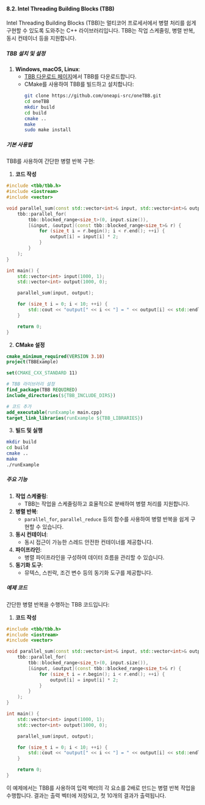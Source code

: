 #### 8.2. Intel Threading Building Blocks (TBB)

Intel Threading Building Blocks (TBB)는 멀티코어 프로세서에서 병렬 처리를 쉽게 구현할 수 있도록 도와주는 C++ 라이브러리입니다. TBB는 작업 스케줄링, 병렬 반복, 동시 컨테이너 등을 지원합니다.

##### TBB 설치 및 설정

1. **Windows, macOS, Linux**:
   - [TBB 다운로드 페이지](https://github.com/oneapi-src/oneTBB/releases)에서 TBB를 다운로드합니다.
   - CMake를 사용하여 TBB를 빌드하고 설치합니다:
     ```bash
     git clone https://github.com/oneapi-src/oneTBB.git
     cd oneTBB
     mkdir build
     cd build
     cmake ..
     make
     sudo make install
     ```

##### 기본 사용법

TBB를 사용하여 간단한 병렬 반복 구현:

1. **코드 작성**

```cpp
#include <tbb/tbb.h>
#include <iostream>
#include <vector>

void parallel_sum(const std::vector<int>& input, std::vector<int>& output) {
    tbb::parallel_for(
        tbb::blocked_range<size_t>(0, input.size()),
        [&input, &output](const tbb::blocked_range<size_t>& r) {
            for (size_t i = r.begin(); i < r.end(); ++i) {
                output[i] = input[i] * 2;
            }
        }
    );
}

int main() {
    std::vector<int> input(1000, 1);
    std::vector<int> output(1000, 0);

    parallel_sum(input, output);

    for (size_t i = 0; i < 10; ++i) {
        std::cout << "output[" << i << "] = " << output[i] << std::endl;
    }

    return 0;
}
```

2. **CMake 설정**

```cmake
cmake_minimum_required(VERSION 3.10)
project(TBBExample)

set(CMAKE_CXX_STANDARD 11)

# TBB 라이브러리 설정
find_package(TBB REQUIRED)
include_directories(${TBB_INCLUDE_DIRS})

# 코드 추가
add_executable(runExample main.cpp)
target_link_libraries(runExample ${TBB_LIBRARIES})
```

3. **빌드 및 실행**

```bash
mkdir build
cd build
cmake ..
make
./runExample
```

##### 주요 기능

1. **작업 스케줄링**:
   - TBB는 작업을 스케줄링하고 효율적으로 분배하여 병렬 처리를 지원합니다.
2. **병렬 반복**:
   - `parallel_for`, `parallel_reduce` 등의 함수를 사용하여 병렬 반복을 쉽게 구현할 수 있습니다.
3. **동시 컨테이너**:
   - 동시 접근이 가능한 스레드 안전한 컨테이너를 제공합니다.
4. **파이프라인**:
   - 병렬 파이프라인을 구성하여 데이터 흐름을 관리할 수 있습니다.
5. **동기화 도구**:
   - 뮤텍스, 스핀락, 조건 변수 등의 동기화 도구를 제공합니다.

##### 예제 코드

간단한 병렬 반복을 수행하는 TBB 코드입니다:

1. **코드 작성**

```cpp
#include <tbb/tbb.h>
#include <iostream>
#include <vector>

void parallel_sum(const std::vector<int>& input, std::vector<int>& output) {
    tbb::parallel_for(
        tbb::blocked_range<size_t>(0, input.size()),
        [&input, &output](const tbb::blocked_range<size_t>& r) {
            for (size_t i = r.begin(); i < r.end(); ++i) {
                output[i] = input[i] * 2;
            }
        }
    );
}

int main() {
    std::vector<int> input(1000, 1);
    std::vector<int> output(1000, 0);

    parallel_sum(input, output);

    for (size_t i = 0; i < 10; ++i) {
        std::cout << "output[" << i << "] = " << output[i] << std::endl;
    }

    return 0;
}
```

이 예제에서는 TBB를 사용하여 입력 벡터의 각 요소를 2배로 만드는 병렬 반복 작업을 수행합니다. 결과는 출력 벡터에 저장되고, 첫 10개의 결과가 출력됩니다.
